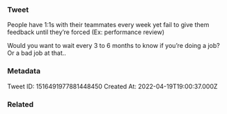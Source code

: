 ### Tweet
People have 1:1s with their teammates every week yet fail to give them feedback until they’re forced (Ex: performance review)

Would you want to wait every 3 to 6 months to know if you’re doing a job? Or a bad job at that..

### Metadata
Tweet ID: 1516491977881448450
Created At: 2022-04-19T19:00:37.000Z

### Related

